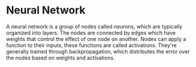 # Neural Network

A neural network is a group of nodes called neurons, which are typically organized into layers. The nodes are connected by edges which have weights that control the effect of one node on another. Nodes can apply a function to their inputs, these functions are called activations. They're generally trained through backpropagation, which distributes the error over the nodes based on weights and activations.